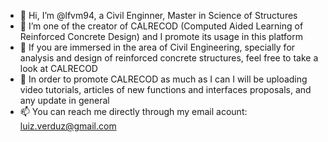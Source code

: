- 👋 Hi, I’m @lfvm94, a Civil Enginner, Master in Science of Structures
- 👀 I’m one of the creator of CALRECOD (Computed Aided Learning of Reinforced Concrete Design) and I promote its usage in this platform
- 🌱 If you are immersed in the area of Civil Engineering, specially for analysis and design of reinforced concrete structures, feel free to take a look at CALRECOD
- 💞️ In order to promote CALRECOD as much as I can I will be uploading video tutorials, articles of new functions and interfaces proposals, and any update in general
- 📫 You can reach me directly through my email acount: luiz.verduz@gmail.com

<!---
lfvm94/lfvm94 is a ✨ special ✨ repository because its `README.md` (this file) appears on your GitHub profile.
You can click the Preview link to take a look at your changes.
--->

